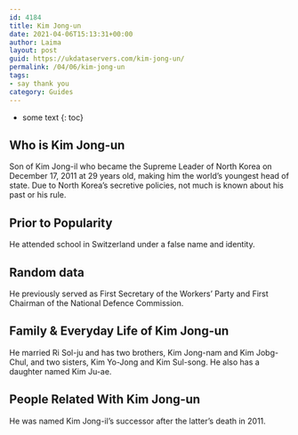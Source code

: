 ```yaml
---
id: 4184
title: Kim Jong-un
date: 2021-04-06T15:13:31+00:00
author: Laima
layout: post
guid: https://ukdataservers.com/kim-jong-un/
permalink: /04/06/kim-jong-un
tags:
- say thank you
category: Guides
---
```


* some text
{: toc}


## Who is Kim Jong-un
                  
                  
                  
Son of Kim Jong-il who became the Supreme Leader of North Korea on December 17, 2011 at 29 years old, making him the world&#8217;s youngest head of state. Due to North Korea&#8217;s secretive policies, not much is known about his past or his rule.
                  
              
            
              
            
                
                
                
## Prior to Popularity
                  
                  
                  
He attended school in Switzerland under a false name and identity.
                  
              
            
              
            
                
                
                
## Random data
                  
                  
                  
He previously served as First Secretary of the Workers&#8217; Party and First Chairman of the National Defence Commission.
                  
              
            
              
            
                
                
                
## Family & Everyday Life of Kim Jong-un
                  
                  
                  
He married Ri Sol-ju and has two brothers, Kim Jong-nam and Kim Jobg-Chul, and two sisters, Kim Yo-Jong and Kim Sul-song. He also has a daughter named Kim Ju-ae. 
                  
              
            
              
            
                
                
                
## People Related With Kim Jong-un
                  
                  
                  
He was named Kim Jong-il&#8217;s successor after the latter&#8217;s death in 2011.
                  
              
            
              
            
                
              
            
              
              
            
            
              
            
          
          
          